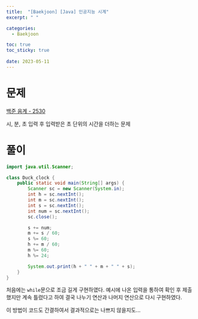 ```yaml
---
title:  "[Baekjoon] [Java] 인공지능 시계"
excerpt: " "

categories:
  - Baekjoon

toc: true
toc_sticky: true
 
date: 2023-05-11
---
```


# 문제

[백준 음계 - 2530](https://www.acmicpc.net/problem/2530)

시, 분, 초 입력 후 입력받은 초 단위의 시간을 더하는 문제

# 풀이

```java
import java.util.Scanner;

class Duck_clock {
    public static void main(String[] args) {
        Scanner sc = new Scanner(System.in);
        int h = sc.nextInt();
        int m = sc.nextInt();
        int s = sc.nextInt();
        int num = sc.nextInt();
        sc.close();

        s += num;
        m += s / 60;
        s %= 60;
        h += m / 60;
        m %= 60;
        h %= 24;

        System.out.print(h + " " + m + " " + s);
    }
}
```

처음에는 `while`문으로 조금 길게 구현하였다. 예시에 나온 입력을 통하여 확인 후 제출했지만 계속 틀렸다고 하여 결국 나누기 연산과 나머지 연산으로 다시 구현하였다. 

이 방법이 코드도 간결하여서 결과적으로는 나쁘지 않을지도...